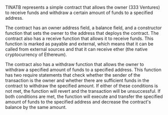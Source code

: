 TINATB represents a simple contract that allows the owner (333 Ventures) to receive funds and withdraw a certain amount of funds to a specified address.

The contract has an owner address field, a balance field, and a constructor function that sets the owner to the address that deploys the contract. The contract also has a receive function that allows it to receive funds. This function is marked as payable and external, which means that it can be called from external sources and that it can receive ether (the native cryptocurrency of Ethereum).

The contract also has a withdraw function that allows the owner to withdraw a specified amount of funds to a specified address. This function has two require statements that check whether the sender of the transaction is the owner and whether there are sufficient funds in the contract to withdraw the specified amount. If either of these conditions is not met, the function will revert and the transaction will be unsuccessful. If both conditions are met, the function will execute and transfer the specified amount of funds to the specified address and decrease the contract's balance by the same amount.
